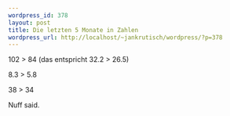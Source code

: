```yaml
--- 
wordpress_id: 378
layout: post
title: Die letzten 5 Monate in Zahlen
wordpress_url: http://localhost/~jankrutisch/wordpress/?p=378
---
```

102 > 84 (das entspricht 32.2 > 26.5)

8.3 >  5.8

38 > 34

Nuff said.
